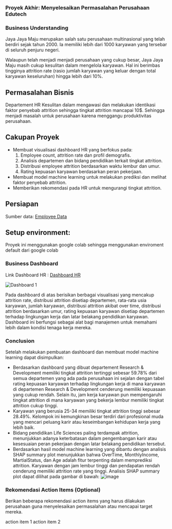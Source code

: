 ### Proyek Akhir: Menyelesaikan Permasalahan Perusahaan Edutech ###
### Business Understanding ###
Jaya Jaya Maju merupakan salah satu perusahaan multinasional yang telah berdiri sejak tahun 2000. Ia memiliki lebih dari 1000 karyawan yang tersebar di seluruh penjuru negeri. 

Walaupun telah menjadi menjadi perusahaan yang cukup besar, Jaya Jaya Maju masih cukup kesulitan dalam mengelola karyawan. Hal ini berimbas tingginya attrition rate (rasio jumlah karyawan yang keluar dengan total karyawan keseluruhan) hingga lebih dari 10%.

## Permasalahan Bisnis ##
Departement HR Kesulitan dalam mengawasi dan melakukan identikasi faktor penyebab attrition sehingga tingkat attrition mancapai 10$. Sehingga menjadi masalah untuk perusahaan karena menggangu produktivitas perusahaan.

## Cakupan Proyek ##
- Membuat visualisasi dashboard HR yang berfokus pada:
    1. Employee count, attrition rate dan profil demografis.
    2. Analisis departemen dan bidang pendidikan terkait tingkat attrition.
    3. Distribusi employee attrition berdasarkan waktu lembur dan umur.
    4. Rating kepuasan karyawan berdasarkan peran pekerjaan.
- Membuat model machine learning untuk melakukan prediksi dan melihat faktor penyebab attrition.
- Memberikan rekomendasi pada HR untuk mengurangi tingkat attrition.

## Persiapan ##
Sumber data: [Employee Data](https://github.com/dicodingacademy/dicoding_dataset/blob/main/employee/employee_data.csv)

## Setup environment: ##
Proyek ini menggunakan google colab sehingga menggunakan enviroment default dari google colab

### Business Dashboard ###
Link Dashboard HR : [Dashboard HR](https://public.tableau.com/app/profile/rifki.nova.suryo/viz/DasbordHR/Dashboard1?publish=yes) 

![Dashboard 1](https://github.com/user-attachments/assets/0a35fa6f-97f0-48f5-83bc-272422d10d6d)

Pada dashboard di atas berisikan berbagai visualisasi yang mencakup attrition rate, distribusi attrition disetiap departemen, rata-rata usia karyawan, jumlah karyawan, distribusi attrition akibat over time, distribusi attrition berdasarkan umur, rating kepuasan karyawan disetiap departemen terhadap lingkungan kerja dan latar belakang pendidikan karyawan. Dashboard ini berfungsi sebagai alat bagi manajemen untuk memahami lebih dalam kondisi tenaga kerja mereka.

### Conclusion ###
Setelah melakukan pembuatan dashboard dan membuat model machine learning dapat disimpulkan:
- Berdasarkan dashboard yang dibuat departement Research & Development memiliki tingkat attrition tertinggi sebesar 59.78% dari semua departemen yang ada pada perusahaan ini sejalan dengan tabel rating kepuasan karyawan terhadap lingkungan kerja di mana karyawan di departemen Research & Development cenderung memiliki kepuasaan yang cukup rendah. Selain itu, jam kerja karyawan pun mempengaruhi tingkat attrition di mana karyawan yang bekerja lembur memiliki tingkat attrition cukup tinggi. 
- Karyawan yang berusia 25-34 memiliki tingkat attrition tinggi sebesar 28.49%. Kelompok ini kemungkinan besar terdiri dari profesional muda yang mencari peluang karir atau keseimbangan kehidupan kerja yang lebih baik. 
- Bidang pendidikan Life Sciences paling terdampak attrition, menunjukkan adanya keterbatasan dalam pengembangan karir atau kesesuaian peran pekerjaan dengan latar belakang pendidikan tersebut.
- Berdasarkan hasil model machine learning yang dibantu dengan analisis SHAP summary plot menunjukkan bahwa OverTime, MonthlyIncome, MartialStatus, dan Age adalah fitur terpenting dalam memprediksi attrition. Karyawan dengan jam lembur tinggi dan pendapatan rendah cenderung memiliki attrition rate yang tinggi. Analisis SHAP summary plot dapat dilihat pada gambar di bawah:
![image](https://github.com/user-attachments/assets/1b35b0c6-0037-4495-9eaa-095b7d93b0bc)


### Rekomendasi Action Items (Optional) ###
Berikan beberapa rekomendasi action items yang harus dilakukan perusahaan guna menyelesaikan permasalahan atau mencapai target mereka.

action item 1
action item 2
